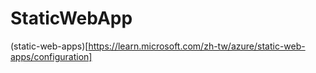# StaticWebApp

(static-web-apps)[https://learn.microsoft.com/zh-tw/azure/static-web-apps/configuration]